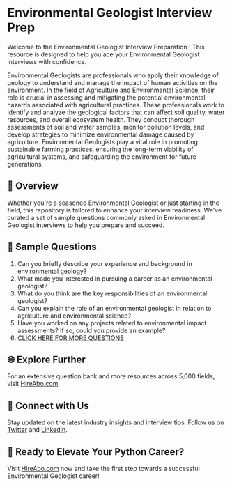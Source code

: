 # Environmental Geologist Interview Prep

Welcome to the Environmental Geologist Interview Preparation ! This resource is designed to help you ace your Environmental Geologist interviews with confidence.

Environmental Geologists are professionals who apply their knowledge of geology to understand and manage the impact of human activities on the environment. In the field of Agriculture and Environmental Science, their role is crucial in assessing and mitigating the potential environmental hazards associated with agricultural practices. These professionals work to identify and analyze the geological factors that can affect soil quality, water resources, and overall ecosystem health. They conduct thorough assessments of soil and water samples, monitor pollution levels, and develop strategies to minimize environmental damage caused by agriculture. Environmental Geologists play a vital role in promoting sustainable farming practices, ensuring the long-term viability of agricultural systems, and safeguarding the environment for future generations.

## 🚀 Overview

Whether you're a seasoned Environmental Geologist or just starting in the field, this repository is tailored to enhance your interview readiness. We've curated a set of sample questions commonly asked in Environmental Geologist interviews to help you prepare and succeed.

## 📝 Sample Questions

1. Can you briefly describe your experience and background in environmental geology?
2. What made you interested in pursuing a career as an environmental geologist?
3. What do you think are the key responsibilities of an environmental geologist?
4. Can you explain the role of an environmental geologist in relation to agriculture and environmental science?
5. Have you worked on any projects related to environmental impact assessments? If so, could you provide an example?
6. [CLICK HERE FOR MORE QUESTIONS](https://hireabo.com/job/10_1_44/Environmental%20Geologist)

## 🌐 Explore Further

For an extensive question bank and more resources across 5,000 fields, visit [HireAbo.com](https://www.hireabo.com).

## 📱 Connect with Us

Stay updated on the latest industry insights and interview tips. Follow us on [Twitter](https://twitter.com/hireabo) and [LinkedIn](https://www.linkedin.com/in/hire-abo-3609972a8/).

## 🚀 Ready to Elevate Your Python Career?

Visit [HireAbo.com](https://www.hireabo.com) now and take the first step towards a successful Environmental Geologist career!